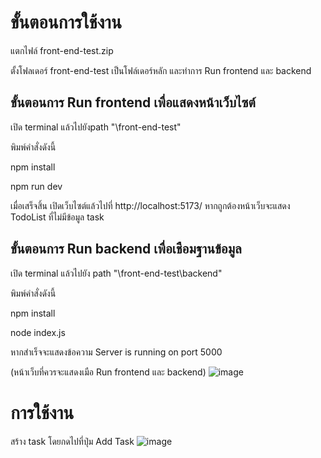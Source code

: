 # ขั้นตอนการใช้งาน
แตกไฟล์ front-end-test.zip 

ตั้งโฟลเดอร์ front-end-test เป็นโฟล์เดอร์หลัก และทำการ Run frontend และ backend

## ขั้นตอนการ Run frontend เพื่อแสดงหน้าเว็บไซต์
เปิด terminal แล้วไปยังpath "\front-end-test" 

พิมพ์คำสั่งดังนี้

npm install

npm run dev

เมื่อเสร็จสิ้น เปิดเว็บไซต์แล้วไปที่ http://localhost:5173/ หากถูกต้องหน้าเว็บจะแสดง TodoList ที่ไม่มีข้อมูล task

## ขั้นตอนการ Run backend เพื่อเชือมฐานข้อมูล
เปิด terminal แล้วไปยัง path "\front-end-test\backend" 

พิมพ์คำสั่งดังนี้

npm install

node index.js

หากสำเร็จจะแสดงข้อความ Server is running on port 5000

(หน้าเว็บที่ควรจะแสดงเมือ Run frontend และ backend)
![image](https://github.com/user-attachments/assets/61a8820a-f061-4d1b-a9ed-5b0ae78567c7)

# การใช้งาน
สร้าง task โดยกดไปที่ปุ่ม Add Task
![image](https://github.com/user-attachments/assets/36033416-ef60-4502-8f33-6dff22c805b4)
